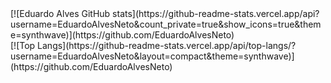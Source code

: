 <div class="Stats">
   [![Eduardo Alves GitHub stats](https://github-readme-stats.vercel.app/api?username=EduardoAlvesNeto&count_private=true&show_icons=true&theme=synthwave)](https://github.com/EduardoAlvesNeto)
</div>
<div class="Langs">
  [![Top Langs](https://github-readme-stats.vercel.app/api/top-langs/?username=EduardoAlvesNeto&layout=compact&theme=synthwave)](https://github.com/EduardoAlvesNeto)
</div>
